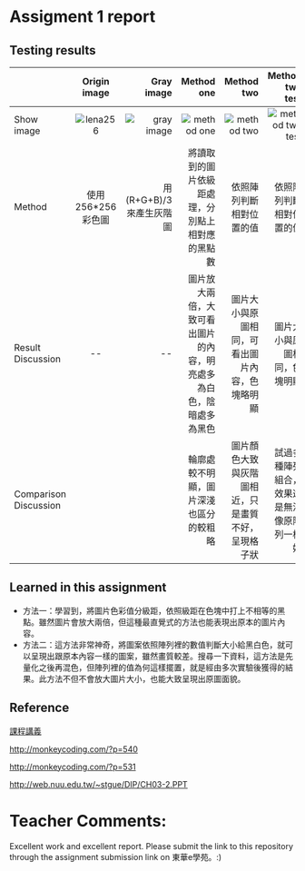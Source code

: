 # Assigment 1 report
## Testing results
|| Origin image | Gray image | Method one  | Method two | Method two test |
| ------------ |:----------:| -----------:|-----------:|----------------:|----------------:|
|Show image|![lena256](https://user-images.githubusercontent.com/32957934/32135775-39c2a27a-bc37-11e7-8e96-9c031129eed6.jpg)|![gray image](https://user-images.githubusercontent.com/32957934/32135789-3fdded72-bc37-11e7-94ef-958c12dd1591.jpg)|![method one](https://user-images.githubusercontent.com/32957934/32135790-439547da-bc37-11e7-92ee-5b8ffeb35d3a.jpg)|![method two](https://user-images.githubusercontent.com/32957934/32135792-47550112-bc37-11e7-9e58-1ff40edff107.jpg)|![method two test](https://user-images.githubusercontent.com/32957934/32135795-4a8aa86e-bc37-11e7-9fa1-2216722bba41.jpg)|
|Method | 使用256*256彩色圖| 用 (R+G+B)/3 來產生灰階圖 |將讀取到的圖片依級距處理，分別點上相對應的黑點數|依照陣列判斷相對位置的值 |依照陣列判斷相對位置的值|
|Result Discussion | -- | -- |圖片放大兩倍，大致可看出圖片的內容，明亮處多為白色，陰暗處多為黑色|圖片大小與原圖相同，可看出圖片內容，色塊略明顯 |圖片大小與原圖相同，色塊明顯 |
|Comparison Discussion | | |輪廓處較不明顯，圖片深淺也區分的較粗略 | 圖片顏色大致與灰階圖相近，只是畫質不好，呈現格子狀|試過多種陣列組合，效果還是無法像原陣列一樣好| 

## Learned in this assignment
 * 方法一：學習到，將圖片色彩值分級距，依照級距在色塊中打上不相等的黑點。雖然圖片會放大兩倍，但這種最直覺式的方法也能表現出原本的圖片內容。
 * 方法二：這方法非常神奇，將圖案依照陣列裡的數值判斷大小給黑白色，就可以呈現出跟原本內容一樣的圖案，雖然畫質較差。搜尋一下資料，這方法是先量化之後再混色，但陣列裡的值為何這樣擺置，就是經由多次實驗後獲得的結果。此方法不但不會放大圖片大小，也能大致呈現出原圖面貌。
 
 ## Reference
 [課程講義](http://www.elearn.ndhu.edu.tw/moodle/file.php/72180/L2_ImageGraphics_Rep.pdf)

<http://monkeycoding.com/?p=540>

<http://monkeycoding.com/?p=531>

<http://web.nuu.edu.tw/~stgue/DIP/CH03-2.PPT>


# Teacher Comments: 
Excellent work and excellent report. Please submit the link to this repository through the assignment submission link on 東華e學苑。:)
